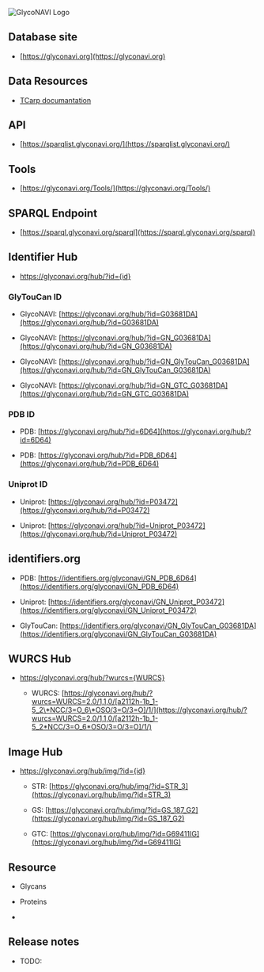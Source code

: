 
![GlycoNAVI Logo](https://glyconavi.org/img/GlycoNAVI.png)

## Database site

* [https://glyconavi.org](https://glyconavi.org)

## Data Resources

* [TCarp documantation](/doc/tcarp/)


## API

* [https://sparqlist.glyconavi.org/](https://sparqlist.glyconavi.org/)

## Tools

* [https://glyconavi.org/Tools/](https://glyconavi.org/Tools/)

## SPARQL Endpoint

* [https://sparql.glyconavi.org/sparql](https://sparql.glyconavi.org/sparql)

## Identifier Hub

  * https://glyconavi.org/hub/?id={id} 

### GlyTouCan ID

  * GlycoNAVI: [https://glyconavi.org/hub/?id=G03681DA](https://glyconavi.org/hub/?id=G03681DA)
  
  * GlycoNAVI: [https://glyconavi.org/hub/?id=GN_G03681DA](https://glyconavi.org/hub/?id=GN_G03681DA)

  * GlycoNAVI: [https://glyconavi.org/hub/?id=GN_GlyTouCan_G03681DA](https://glyconavi.org/hub/?id=GN_GlyTouCan_G03681DA)

  * GlycoNAVI: [https://glyconavi.org/hub/?id=GN_GTC_G03681DA](https://glyconavi.org/hub/?id=GN_GTC_G03681DA)

### PDB ID

  * PDB: [https://glyconavi.org/hub/?id=6D64](https://glyconavi.org/hub/?id=6D64)

  * PDB: [https://glyconavi.org/hub/?id=PDB_6D64](https://glyconavi.org/hub/?id=PDB_6D64)


### Uniprot ID

  * Uniprot: [https://glyconavi.org/hub/?id=P03472](https://glyconavi.org/hub/?id=P03472)

  * Uniprot: [https://glyconavi.org/hub/?id=Uniprot_P03472](https://glyconavi.org/hub/?id=Uniprot_P03472)


## identifiers.org

  * PDB: [https://identifiers.org/glyconavi/GN_PDB_6D64](https://identifiers.org/glyconavi/GN_PDB_6D64)

  * Uniprot: [https://identifiers.org/glyconavi/GN_Uniprot_P03472](https://identifiers.org/glyconavi/GN_Uniprot_P03472)

  * GlyTouCan: [https://identifiers.org/glyconavi/GN_GlyTouCan_G03681DA](https://identifiers.org/glyconavi/GN_GlyTouCan_G03681DA)


## WURCS Hub

* https://glyconavi.org/hub/?wurcs={WURCS} 

  * WURCS: [https://glyconavi.org/hub/?wurcs=WURCS=2.0/1,1,0/[a2112h-1b_1-5_2\*NCC/3=O_6\*OSO/3=O/3=O]/1/](https://glyconavi.org/hub/?wurcs=WURCS=2.0/1,1,0/[a2112h-1b_1-5_2*NCC/3=O_6*OSO/3=O/3=O]/1/)


## Image Hub

* https://glyconavi.org/hub/img/?id={id} 

  * STR: [https://glyconavi.org/hub/img/?id=STR_3](https://glyconavi.org/hub/img/?id=STR_3)

  * GS: [https://glyconavi.org/hub/img/?id=GS_187_G2](https://glyconavi.org/hub/img/?id=GS_187_G2)

  * GTC: [https://glyconavi.org/hub/img/?id=G69411IG](https://glyconavi.org/hub/img/?id=G69411IG)

## Resource

* Glycans

* Proteins

* 


## Release notes

* TODO:


